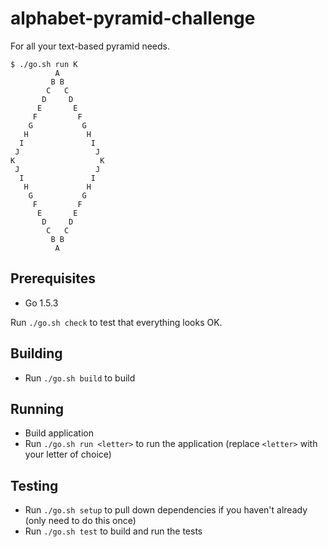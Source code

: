 # alphabet-pyramid-challenge

For all your text-based pyramid needs.

    $ ./go.sh run K
              A
             B B
            C   C
           D     D
          E       E
         F         F
        G           G
       H             H
      I               I
     J                 J
    K                   K
     J                 J
      I               I
       H             H
        G           G
         F         F
          E       E
           D     D
            C   C
             B B
              A

## Prerequisites

* Go 1.5.3

Run `./go.sh check` to test that everything looks OK.

## Building

* Run `./go.sh build` to build

## Running

* Build application
* Run `./go.sh run <letter>` to run the application (replace `<letter>` with your letter of choice)

## Testing

* Run `./go.sh setup` to pull down dependencies if you haven't already (only need to do this once)
* Run `./go.sh test` to build and run the tests
